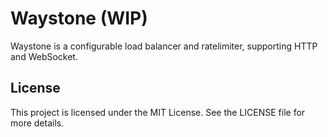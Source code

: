 # Waystone (WIP)

Waystone is a configurable load balancer and ratelimiter, supporting HTTP and WebSocket.

## License

This project is licensed under the MIT License. See the LICENSE file for more details.
